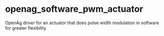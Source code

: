 # openag_software_pwm_actuator
OpenAg driver for an actuator that does pulse width modulation in software for greater flexibility

